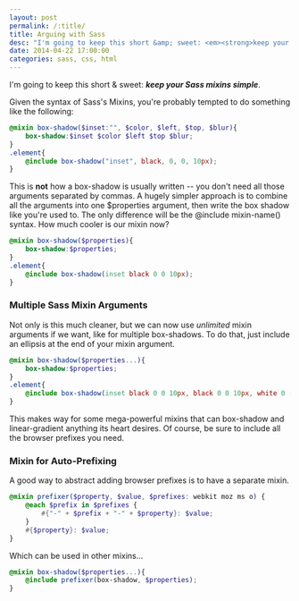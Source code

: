 ```yaml
---
layout: post
permalink: /:title/
title: Arguing with Sass
desc: "I'm going to keep this short &amp; sweet: <em><strong>keep your Sass mixins simple</strong></em>."
date: 2014-04-22 17:00:00
categories: sass, css, html
---
```


<p>I'm going to keep this short &amp; sweet: <em><strong>keep your Sass mixins simple</strong></em>.</p>

<p>Given the syntax of Sass's Mixins, you're probably tempted to do something like the following:</p>

~~~ scss
@mixin box-shadow($inset:"", $color, $left, $top, $blur){
    box-shadow:$inset $color $left $top $blur;
}
.element{
    @include box-shadow("inset", black, 0, 0, 10px);
}
~~~

<p>This is <strong>not</strong> how a box-shadow is usually written -- you don't need all those arguments separated by commas. A hugely simpler approach is to combine all the arguments into one <span class="inline-code">$properties</span> argument, then write the box shadow like you're used to. The only difference will be the <span class="inline-code">@include mixin-name()</span> syntax. How much cooler is our mixin now?</p>

~~~ scss
@mixin box-shadow($properties){
    box-shadow:$properties;
}
.element{
    @include box-shadow(inset black 0 0 10px);
}
~~~

<h3>Multiple Sass Mixin Arguments</h3>

<p>Not only is this much cleaner, but we can now use <em>unlimited</em> mixin arguments if we want, like for multiple <span class="inline-code">box-shadow</span>s. To do that, just include an ellipsis at the end of your mixin argument.</p>

~~~ scss
@mixin box-shadow($properties...){
    box-shadow:$properties;
}
.element{
    @include box-shadow(inset black 0 0 10px, black 0 0 10px, white 0 -10px 10px);
}
~~~

<p>This makes way for some mega-powerful mixins that can box-shadow and linear-gradient anything its heart desires. Of course, be sure to include all the browser prefixes you need.</p>

<h3>Mixin for Auto-Prefixing</h3>

<p>A good way to abstract adding browser prefixes is to have a separate mixin.</p>

~~~ scss
@mixin prefixer($property, $value, $prefixes: webkit moz ms o) {
    @each $prefix in $prefixes {
        #{"-" + $prefix + "-" + $property}: $value;
    }
    #{$property}: $value;
}
~~~

<p>Which can be used in other mixins...</p>

~~~ scss
@mixin box-shadow($properties...){
    @include prefixer(box-shadow, $properties);
}
~~~

